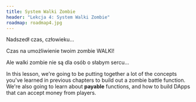 ```yaml
---
title: System Walki Zombie
header: "Lekcja 4: System Walki Zombie"
roadmap: roadmap4.jpg
---
```

Nadszedł czas, człowieku...

Czas na umożliwienie twoim zombie WALKI!

Ale walki zombie nie są dla osób o słabym sercu...

In this lesson, we're going to be putting together a lot of the concepts you've learned in previous chapters to build out a zombie battle function. We're also going to learn about **payable** functions, and how to build DApps that can accept money from players.